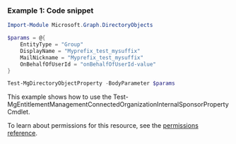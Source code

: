 ### Example 1: Code snippet

```powershellImport-Module Microsoft.Graph.DirectoryObjects

$params = @{
	EntityType = "Group"
	DisplayName = "Myprefix_test_mysuffix"
	MailNickname = "Myprefix_test_mysuffix"
	OnBehalfOfUserId = "onBehalfOfUserId-value"
}

Test-MgDirectoryObjectProperty -BodyParameter $params
```
This example shows how to use the Test-MgEntitlementManagementConnectedOrganizationInternalSponsorProperty Cmdlet.
To learn about permissions for this resource, see the [permissions reference](/graph/permissions-reference).

